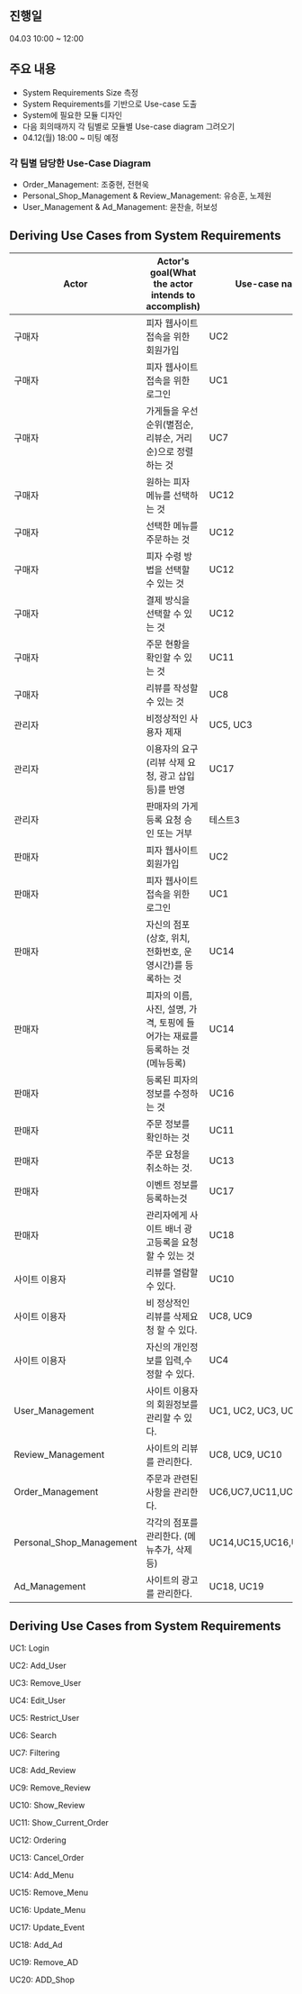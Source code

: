 ## 진행일 
04.03 10:00 ~ 12:00

## 주요 내용
-	System Requirements Size 측정
-	System Requirements를 기반으로 Use-case 도출
-	System에 필요한 모듈 디자인
-	다음 회의때까지 각 팀별로 모듈별 Use-case diagram 그려오기
-	04.12(월) 18:00 ~ 미팅 예정

### 각 팀별 담당한 Use-Case Diagram
-	Order_Management: 조중현, 전현욱
-	Personal_Shop_Management & Review_Management: 유승훈, 노제원
-	User_Management & Ad_Management: 윤찬솔, 허보성 

## Deriving Use Cases from System Requirements
|Actor|Actor's goal(What the actor intends to accomplish)|Use-case name|
|------|---|---|
|구매자|피자 웹사이트 접속을 위한 회원가입|UC2|
|구매자|피자 웹사이트 접속을 위한 로그인|UC1|
|구매자|가게들을 우선순위(별점순, 리뷰순, 거리순)으로 정렬하는 것|UC7|
|구매자|원하는 피자 메뉴를 선택하는 것|UC12|
|구매자|선택한 메뉴를 주문하는 것|UC12|
|구매자|피자 수령 방법을 선택할 수 있는 것|UC12|
|구매자|결제 방식을 선택할 수 있는 것|UC12|
|구매자|주문 현황을 확인할 수 있는 것|UC11|
|구매자|리뷰를 작성할 수 있는 것|UC8|
|관리자|비정상적인 사용자 제재 |UC5, UC3|
|관리자|이용자의 요구(리뷰 삭제 요청, 광고 삽입 등)를 반영|UC17|
|관리자|판매자의 가게 등록 요청 승인 또는 거부|테스트3|
|판매자|피자 웹사이트 회원가입|UC2|
|판매자|피자 웹사이트 접속을 위한 로그인|UC1|
|판매자|자신의 점포(상호, 위치, 전화번호, 운영시간)를 등록하는 것|UC14|
|판매자|피자의 이름, 사진, 설명, 가격, 토핑에 들어가는 재료를 등록하는 것 (메뉴등록)|UC14|
|판매자|등록된 피자의 정보를 수정하는 것|UC16|
|판매자|주문 정보를 확인하는 것|UC11|
|판매자|주문 요청을 취소하는 것.|UC13|
|판매자|이벤트 정보를 등록하는것|UC17|
|판매자|관리자에게 사이트 배너 광고등록을 요청할 수 있는 것|UC18|
|사이트 이용자|리뷰를 열람할 수 있다.|UC10|
|사이트 이용자|비 정상적인 리뷰를 삭제요청 할 수 있다.|UC8, UC9|
|사이트 이용자|자신의 개인정보를 입력,수정할 수 있다.|UC4|
|User_Management|사이트 이용자의 회원정보를 관리할 수 있다.|UC1, UC2, UC3, UC4, UC5|
|Review_Management|사이트의 리뷰를 관리한다.|UC8, UC9, UC10|
|Order_Management|주문과 관련된 사항을 관리한다.|UC6,UC7,UC11,UC12,UC13|
|Personal_Shop_Management|각각의 점포를 관리한다. (메뉴추가, 삭제 등)|UC14,UC15,UC16,UC17|
|Ad_Management|사이트의 광고를 관리한다.|UC18, UC19|

## Deriving Use Cases from System Requirements
UC1: Login

UC2: Add_User

UC3: Remove_User

UC4: Edit_User

UC5: Restrict_User

UC6: Search

UC7: Filtering

UC8: Add_Review

UC9: Remove_Review

UC10: Show_Review

UC11: Show_Current_Order

UC12: Ordering

UC13: Cancel_Order

UC14: Add_Menu

UC15: Remove_Menu

UC16: Update_Menu

UC17: Update_Event

UC18: Add_Ad

UC19: Remove_AD

UC20: ADD_Shop














